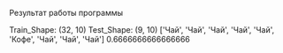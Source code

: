 Результат работы программы

Train_Shape:  (32, 10)
Test_Shape:  (9, 10)
['Чай', 'Чай', 'Чай', 'Чай', 'Чай', 'Кофе', 'Чай', 'Чай', 'Чай']
0.6666666666666666
